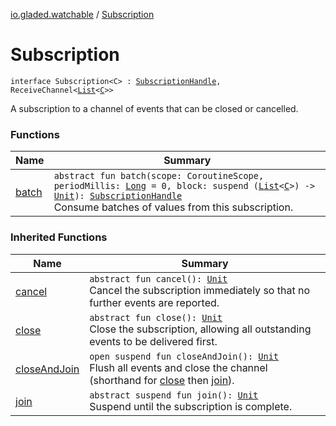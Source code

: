 [io.gladed.watchable](../index.md) / [Subscription](./index.md)

# Subscription

`interface Subscription<C> : `[`SubscriptionHandle`](../-subscription-handle/index.md)`, ReceiveChannel<`[`List`](https://kotlinlang.org/api/latest/jvm/stdlib/kotlin.collections/-list/index.html)`<`[`C`](index.md#C)`>>`

A subscription to a channel of events that can be closed or cancelled.

### Functions

| Name | Summary |
|---|---|
| [batch](batch.md) | `abstract fun batch(scope: CoroutineScope, periodMillis: `[`Long`](https://kotlinlang.org/api/latest/jvm/stdlib/kotlin/-long/index.html)` = 0, block: suspend (`[`List`](https://kotlinlang.org/api/latest/jvm/stdlib/kotlin.collections/-list/index.html)`<`[`C`](index.md#C)`>) -> `[`Unit`](https://kotlinlang.org/api/latest/jvm/stdlib/kotlin/-unit/index.html)`): `[`SubscriptionHandle`](../-subscription-handle/index.md)<br>Consume batches of values from this subscription. |

### Inherited Functions

| Name | Summary |
|---|---|
| [cancel](../-subscription-handle/cancel.md) | `abstract fun cancel(): `[`Unit`](https://kotlinlang.org/api/latest/jvm/stdlib/kotlin/-unit/index.html)<br>Cancel the subscription immediately so that no further events are reported. |
| [close](../-subscription-handle/close.md) | `abstract fun close(): `[`Unit`](https://kotlinlang.org/api/latest/jvm/stdlib/kotlin/-unit/index.html)<br>Close the subscription, allowing all outstanding events to be delivered first. |
| [closeAndJoin](../-subscription-handle/close-and-join.md) | `open suspend fun closeAndJoin(): `[`Unit`](https://kotlinlang.org/api/latest/jvm/stdlib/kotlin/-unit/index.html)<br>Flush all events and close the channel (shorthand for [close](../-subscription-handle/close.md) then [join](../-subscription-handle/join.md)). |
| [join](../-subscription-handle/join.md) | `abstract suspend fun join(): `[`Unit`](https://kotlinlang.org/api/latest/jvm/stdlib/kotlin/-unit/index.html)<br>Suspend until the subscription is complete. |
